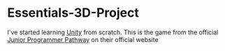 # Essentials-3D-Project
I've started learning [Unity](https://unity.com/) from scratch. This is the game from the official [Junior Programmer Pathway](https://learn.unity.com/pathway/junior-programmer?uv=2020.3) on their official website
